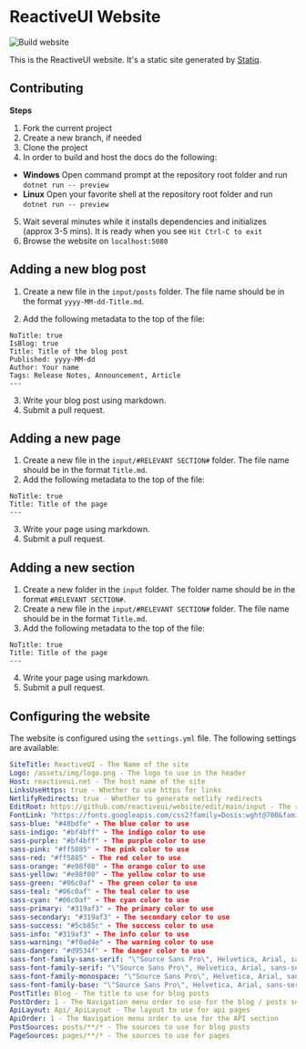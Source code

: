 # ReactiveUI Website

![Build website](https://github.com/reactiveui/website/workflows/Build%20website/badge.svg)

This is the ReactiveUI website. It's a static site generated by [Statiq](https://www.statiq.dev/docs).

## Contributing

**Steps**
1. Fork the current project
2. Create a new branch, if needed
3. Clone the project
4. In order to build and host the docs do the following:
- **Windows** Open command prompt at the repository root folder and run `dotnet run -- preview`
- **Linux** Open your favorite shell at the repository root folder and run `dotnet run -- preview`
5. Wait several minutes while it installs dependencies and initializes (approx 3-5 mins).  It is ready when you see `Hit Ctrl-C to exit`
6. Browse the website on `localhost:5080`

## Adding a new blog post

1. Create a new file in the `input/posts` folder.  The file name should be in the format `yyyy-MM-dd-Title.md`.

2. Add the following metadata to the top of the file:

```
NoTitle: true
IsBlog: true
Title: Title of the blog post
Published: yyyy-MM-dd
Author: Your name
Tags: Release Notes, Announcement, Article
---
```

3. Write your blog post using markdown.
4. Submit a pull request.

## Adding a new page

1. Create a new file in the `input/#RELEVANT SECTION#` folder.  The file name should be in the format `Title.md`.
2. Add the following metadata to the top of the file:

```
NoTitle: true
Title: Title of the page
---
```

3. Write your page using markdown.
4. Submit a pull request.

## Adding a new section

1. Create a new folder in the `input` folder.  The folder name should be in the format `#RELEVANT SECTION#`.
2. Create a new file in the `input/#RELEVANT SECTION#` folder.  The file name should be in the format `Title.md`.
3. Add the following metadata to the top of the file:

```
NoTitle: true
Title: Title of the page
---
```

4. Write your page using markdown.
5. Submit a pull request.

## Configuring the website

The website is configured using the `settings.yml` file.  The following settings are available:

```yml
SiteTitle: ReactiveUI - The Name of the site
Logo: /assets/img/logo.png - The logo to use in the header
Host: reactiveui.net - The host name of the site
LinksUseHttps: true - Whether to use https for links
NetlifyRedirects: true - Whether to generate netlify redirects
EditRoot: https://github.com/reactiveui/website/edit/main/input - The root url for editing pages
FontLink: "https://fonts.googleapis.com/css2?family=Dosis:wght@700&family=Source+Sans+Pro:wght@300;400&display=swap" - The font to use
sass-blue: "#48bdfe" - The blue color to use
sass-indigo: "#bf4bff" - The indigo color to use
sass-purple: "#bf4bff" - The purple color to use
sass-pink: "#ff5885" - The pink color to use
sass-red: "#ff5885" - The red color to use
sass-orange: "#e98f00" - The orange color to use
sass-yellow: "#e98f00" - The yellow color to use
sass-green: "#06c0af" - The green color to use
sass-teal: "#06c0af" - The teal color to use
sass-cyan: "#06c0af" - The cyan color to use
sass-primary: "#319af3" - The primary color to use
sass-secondary: "#319af3" - The secondary color to use
sass-success: "#5cb85c" - The success color to use
sass-info: "#319af3" - The info color to use
sass-warning: "#f0ad4e" - The warning color to use
sass-danger: "#d9534f" - The danger color to use
sass-font-family-sans-serif: "\"Source Sans Pro\", Helvetica, Arial, sans-serif;" - The font family to use for sans-serif
sass-font-family-serif: "\"Source Sans Pro\", Helvetica, Arial, sans-serif;" - The font family to use for serif
sass-font-family-monospace: "\"Source Sans Pro\", Helvetica, Arial, sans-serif;" - The font family to use for monospace
sass-font-family-base: "\"Source Sans Pro\", Helvetica, Arial, sans-serif;" - The font family to use for base
PostTitle: Blog - The title to use for blog posts
PostOrder: 1 - The Navigation menu order to use for the blog / posts section
ApiLayout: Api/_ApiLayout - The layout to use for api pages
ApiOrder: 1 - The Navigation menu order to use for the API section
PostSources: posts/**/* - The sources to use for blog posts
PageSources: pages/**/* - The sources to use for pages
```

